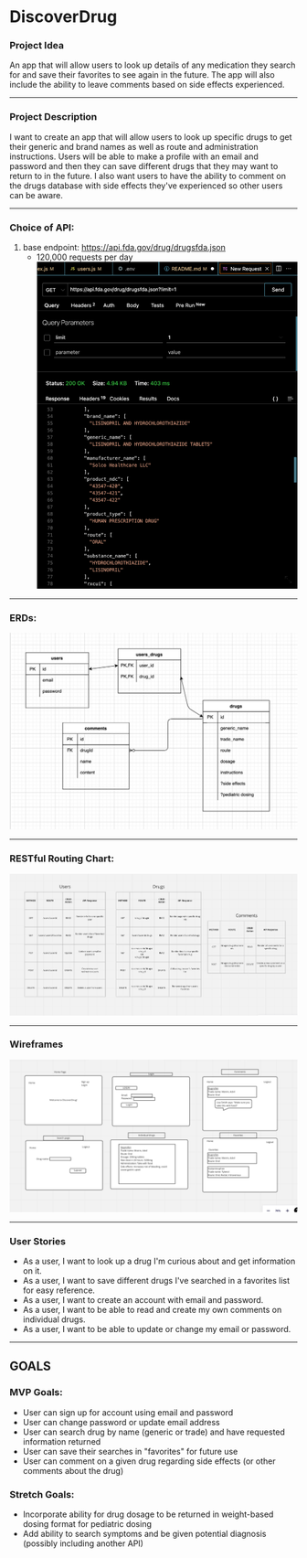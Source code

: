 # DiscoverDrug

### Project Idea
An app that will allow users to look up details of any medication they search for and save their favorites to see again in the future. The app will also include the ability to leave comments based on side effects experienced.

<hr>

### Project Description
I want to create an app that will allow users to look up specific drugs to get their generic and brand names as well as route and administration instructions. Users will be able to make a profile with an email and password and then they can save different drugs that they may want to return to in the future. I also want users to have the ability to comment on the drugs database with side effects they've experienced so other users can be aware.

<hr>

### Choice of API:
1. base endpoint: https://api.fda.gov/drug/drugsfda.json
    - 120,000 requests per day
![API proof](./fda_api_screenshot.png "API Proof")

<hr>

### ERDs:
![ERDs](./ERDs.png "ERDs")

<hr>

### RESTful Routing Chart:

![Restful routing](./methods.png "Restful routing")

<hr>

### Wireframes
![wireframes from Miro](./whiteboard.png "Wireframes")

<hr>

### User Stories
* As a user, I want to look up a drug I'm curious about and get information on it.
* As a user, I want to save different drugs I've searched in a favorites list for easy reference.
* As a user, I want to create an account with email and password.
* As a user, I want to be able to read and create my own comments on individual drugs.
* As a user, I want to be able to update or change my email or password.

<hr>

## GOALS

### MVP Goals:
- User can sign up for account using email and password
- User can change password or update email address
- User can search drug by name (generic or trade) and have requested information returned
- User can save their searches in "favorites" for future use
- User can comment on a given drug regarding side effects (or other comments about the drug)

### Stretch Goals:
- Incorporate ability for drug dosage to be returned in weight-based dosing format for pediatric dosing
- Add ability to search symptoms and be given potential diagnosis (possibly including another API)



